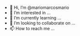 - 👋 Hi, I’m @mariomarcosmario
- 👀 I’m interested in ...
- 🌱 I’m currently learning ...
- 💞️ I’m looking to collaborate on ...
- 📫 How to reach me ...

<!---
mariomarcosmario/mariomarcosmario is a ✨ special ✨ repository because its `README.md` (this file) appears on your GitHub profile.
You can click the Preview link to take a look at your changes.
--->
